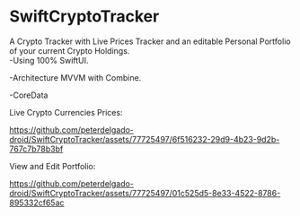 # SwiftCryptoTracker
A Crypto Tracker with Live Prices Tracker and an editable Personal Portfolio of your current Crypto Holdings.  
-Using 100% SwiftUI. 

-Architecture MVVM with Combine.

-CoreData


Live Crypto Currencies Prices:

https://github.com/peterdelgado-droid/SwiftCryptoTracker/assets/77725497/6f516232-29d9-4b23-9d2b-767c7b78b3bf


View and Edit Portfolio:



https://github.com/peterdelgado-droid/SwiftCryptoTracker/assets/77725497/01c525d5-8e33-4522-8786-895332cf65ac

